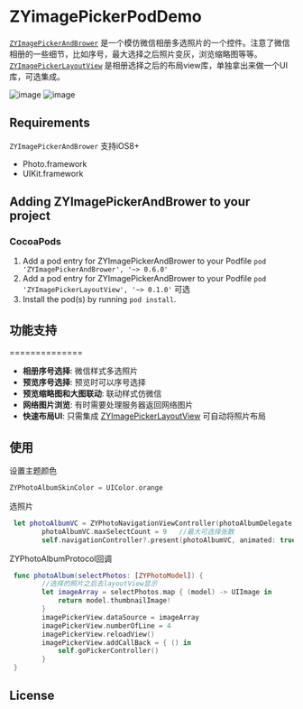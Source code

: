 # ZYimagePickerPodDemo


[`ZYImagePickerAndBrower`](https://github.com/RainManGO/ZYImagePickerAndBrower) 是一个模仿微信相册多选照片的一个控件。注意了微信相册的一些细节，比如序号，最大选择之后照片变灰，浏览缩略图等等。
[`ZYImagePickerLayoutView`](https://github.com/RainManGO/ZYImagePickerLayoutView) 是相册选择之后的布局view库，单独拿出来做一个UI库，可选集成。


![image](https://github.com/RainManGO/ZYImagePickerAndBrower/blob/master/imagePickerDemo1.gif)
![image](https://github.com/RainManGO/ZYImagePickerAndBrower/blob/master/imagePickerDemo2.gif)

## Requirements

`ZYImagePickerAndBrower`   支持iOS8+

* Photo.framework
* UIKit.framework


## Adding ZYImagePickerAndBrower to your project

### CocoaPods

1. Add a pod entry for ZYImagePickerAndBrower to your Podfile `pod 'ZYImagePickerAndBrower', '~> 0.6.0'`
2. Add a pod entry for ZYImagePickerAndBrower to your Podfile `pod 'ZYImagePickerLayoutView', '~> 0.1.0'`  可选
3. Install the pod(s) by running `pod install`.


## 功能支持
==============
- **相册序号选择**: 微信样式多选照片
- **预览序号选择**: 预览时可以序号选择
- **预览缩略图和大图联动**: 联动样式仿微信
- **网络图片浏览**: 有时需要处理服务器返回网络图片
- **快速布局UI**: 只需集成 [ZYImagePickerLayoutView](https://github.com/RainManGO/ZYImagePickerLayoutView) 可自动将照片布局

## 使用

设置主题颜色

```swift 
ZYPhotoAlbumSkinColor = UIColor.orange
```

选照片

```swift 
 let photoAlbumVC = ZYPhotoNavigationViewController(photoAlbumDelegate: self, photoAlbumType: .selectPhoto)    //初始化需要设置代理对象
        photoAlbumVC.maxSelectCount = 9   //最大可选择张数
        self.navigationController?.present(photoAlbumVC, animated: true, completion: nil)
```

ZYPhotoAlbumProtocol回调

```swift 
 func photoAlbum(selectPhotos: [ZYPhotoModel]) {
        //选择的照片之后去layoutView显示
        let imageArray = selectPhotos.map { (model) -> UIImage in
            return model.thumbnailImage!
        }
        imagePickerView.dataSource = imageArray
        imagePickerView.numberOfLine = 4
        imagePickerView.reloadView()
        imagePickerView.addCallBack = { () in
            self.goPickerController()
        }
 }
```
## License

